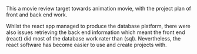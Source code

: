 This a movie review target towards animation movie, with the project plan of front and back end work.

Whilst the react app managed to produce the database platform, there were also issues retrieving the back end information which meant the front end (react) did most of the database work rater than (sql).
Nevertheless, the react software has become easier to use and create projects with.




